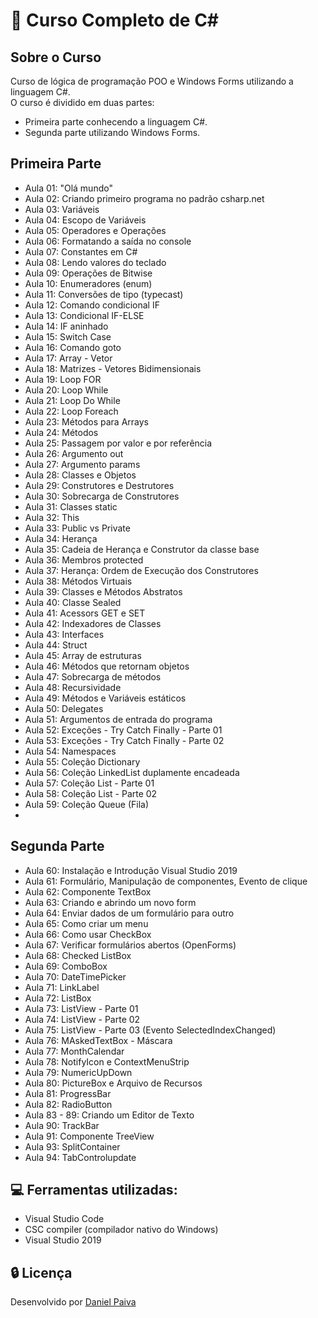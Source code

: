 # :rocket: Curso Completo de C#

## Sobre o Curso

Curso de lógica de programação POO e Windows Forms utilizando a linguagem C#.<br>
O curso é dividido em duas partes:

- Primeira parte conhecendo a linguagem C#.
- Segunda parte utilizando Windows Forms.

## Primeira Parte

- Aula 01: "Olá mundo"
- Aula 02: Criando primeiro programa no padrão csharp.net
- Aula 03: Variáveis
- Aula 04: Escopo de Variáveis
- Aula 05: Operadores e Operações
- Aula 06: Formatando a saída no console
- Aula 07: Constantes em C#
- Aula 08: Lendo valores do teclado
- Aula 09: Operações de Bitwise
- Aula 10: Enumeradores (enum)
- Aula 11: Conversões de tipo (typecast)
- Aula 12: Comando condicional IF
- Aula 13: Condicional IF-ELSE
- Aula 14: IF aninhado
- Aula 15: Switch Case
- Aula 16: Comando goto
- Aula 17: Array - Vetor
- Aula 18: Matrizes - Vetores Bidimensionais
- Aula 19: Loop FOR
- Aula 20: Loop While
- Aula 21: Loop Do While
- Aula 22: Loop Foreach
- Aula 23: Métodos para Arrays
- Aula 24: Métodos
- Aula 25: Passagem por valor e por referência
- Aula 26: Argumento out
- Aula 27: Argumento params
- Aula 28: Classes e Objetos
- Aula 29: Construtores e Destrutores
- Aula 30: Sobrecarga de Construtores
- Aula 31: Classes static
- Aula 32: This
- Aula 33: Public vs Private
- Aula 34: Herança
- Aula 35: Cadeia de Herança e Construtor da classe base
- Aula 36: Membros protected
- Aula 37: Herança: Ordem de Execução dos Construtores
- Aula 38: Métodos Virtuais
- Aula 39: Classes e Métodos Abstratos
- Aula 40: Classe Sealed
- Aula 41: Acessors GET e SET
- Aula 42: Indexadores de Classes
- Aula 43: Interfaces
- Aula 44: Struct
- Aula 45: Array de estruturas
- Aula 46: Métodos que retornam objetos
- Aula 47: Sobrecarga de métodos
- Aula 48: Recursividade
- Aula 49: Métodos e Variáveis estáticos
- Aula 50: Delegates
- Aula 51: Argumentos de entrada do programa
- Aula 52: Exceções - Try Catch Finally - Parte 01
- Aula 53: Exceções - Try Catch Finally - Parte 02
- Aula 54: Namespaces
- Aula 55: Coleção Dictionary
- Aula 56: Coleção LinkedList duplamente encadeada
- Aula 57: Coleção List - Parte 01
- Aula 58: Coleção List - Parte 02
- Aula 59: Coleção Queue (Fila)
- 

## Segunda Parte
- Aula 60: Instalação e Introdução Visual Studio 2019
- Aula 61: Formulário, Manipulação de componentes, Evento de clique 
- Aula 62: Componente TextBox
- Aula 63: Criando e abrindo um novo form
- Aula 64: Enviar dados de um formulário para outro
- Aula 65: Como criar um menu
- Aula 66: Como usar CheckBox
- Aula 67: Verificar formulários abertos (OpenForms)
- Aula 68: Checked ListBox
- Aula 69: ComboBox
- Aula 70: DateTimePicker
- Aula 71: LinkLabel
- Aula 72: ListBox
- Aula 73: ListView - Parte 01
- Aula 74: ListView - Parte 02
- Aula 75: ListView - Parte 03 (Evento SelectedIndexChanged)
- Aula 76: MAskedTextBox - Máscara
- Aula 77: MonthCalendar
- Aula 78: NotifyIcon e ContextMenuStrip
- Aula 79: NumericUpDown
- Aula 80: PictureBox e Arquivo de Recursos
- Aula 81: ProgressBar
- Aula 82: RadioButton
- Aula 83 - 89: Criando um Editor de Texto  
- Aula 90: TrackBar
- Aula 91: Componente TreeView
- Aula 93: SplitContainer
- Aula 94: TabControlupdate

## :computer: Ferramentas utilizadas:

- Visual Studio Code
- CSC compiler (compilador nativo do Windows)
- Visual Studio 2019

## :lock: Licença

Desenvolvido por <a href="https://www.linkedin.com/in/danhpaiva/">Daniel Paiva</a>
